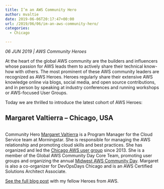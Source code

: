 ```yaml
---
title: I’m an AWS Community Hero
author: mvaltie
date: 2019-06-06T20:17:47+00:00
url: /2019/06/06/im-an-aws-community-hero/
categories:
  - Chicago

---
```

_06 JUN 2019 | AWS Community Heroes_ 

At the heart of the global AWS community are the builders and influencers whose passion for AWS leads them to actively share their technical know-how with others. The most prominent of these AWS community leaders are recognized as AWS Heroes. Heroes regularly share their extensive AWS knowledge online via blogs, social media, and open source contributions, and in person by speaking at industry conferences and running workshops or AWS-focused User Groups.

Today we are thrilled to introduce the latest cohort of AWS Heroes:

## Margaret Valtierra – Chicago, USA

<div class="wp-block-image">
  <figure class="alignleft"><img src="https://d2908q01vomqb2.cloudfront.net/da4b9237bacccdf19c0760cab7aec4a8359010b0/2019/06/04/hero-margaret-valtierra.jpg" alt="" /></figure>
</div>

Community Hero&nbsp;[Margaret Valtierra][1]&nbsp;is a Program Manager for the Cloud Service team at Morningstar. She is responsible for managing the AWS relationship and promoting cloud skills and best practices. She has organized and led the&nbsp;[Chicago AWS user group][2]&nbsp;since 2013. She is a member of the Global AWS Community Day Core Team, promoting user groups and organizing the annual&nbsp;[Midwest AWS Community Day][3]. Margaret is also a co-organizer for DevOpsDays Chicago and is an AWS Certified Solutions Architect Associate.

[See the full blog post][4] with my fellow Heroes from AWS.

 [1]: https://aws.amazon.com/developer/community/heroes/margaret-valtierra/
 [2]: https://www.eventbrite.com/o/chicago-aws-user-group-16580522862
 [3]: https://midwestcommunityday.com/
 [4]: https://aws.amazon.com/blogs/aws/meet-the-newest-aws-heroes-june-2019/